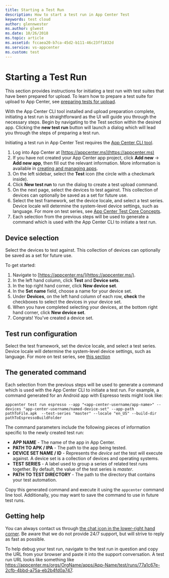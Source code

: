 ```yaml
---
title: Starting a Test Run
description: How to start a test run in App Center Test
keywords: test cloud
author: glennwester
ms.author: glwest
ms.date: 10/26/2018
ms.topic: article
ms.assetid: fccaea20-b7ca-45d2-b111-46c23ff1832d
ms.service: vs-appcenter
ms.custom: test
---
```


# Starting a Test Run

This section provides instructions for initiating a test run with test suites that have been prepared for upload. To learn how to prepare a test suite for upload to App Center, see [preparing tests for upload](~/test-cloud/preparing-for-upload/index.md).

With the App Center CLI tool installed and upload preparation complete, initiating a test run is straightforward as the UI will guide you through the necessary steps. Begin by navigating to the Test section within the desired app. Clicking the **new test run** button will launch a dialog which will lead you through the steps of preparing a test run.

Initiating a test run in App Center Test requires the [App Center CLI tool](~/cli/index.md).

1. Log into App Center at [https://appcenter.ms](https://appcenter.ms)
2. If you have not created your App Center app project, click **Add new** -> **Add new app**, then fill out the relevant information. More information is available in [creating and managing apps](https://docs.microsoft.com/en-us/appcenter/dashboard/creating-and-managing-apps).
3. On the left sidebar, select the **Test** icon (the circle with a checkmark inside).
4. Click **New test run** to run the dialog to create a test upload command.
5. On the next page, select the devices to test against. This collection of devices can optionally be saved as a set for future use.
6. Select the test framework, set the device locale, and select a test series. Device locale will determine the system-level device settings, such as language. For more on test series, see [App Center Test Core Concepts](~/test-cloud/core-concepts.md).
7. Each selection from the previous steps will be used to generate a command which is used with the App Center CLI to initiate a test run.

## Device selection

Select the devices to test against. This collection of devices can optionally be saved as a set for future use.

To get started:

1. Navigate to [https://appcenter.ms/](https://appcenter.ms/).
2. In the left hand column, click **Test** and **Device sets**.
3. In the top right hand corner, click **New device set**.
4. In the **Set name** field, choose a name for your device set.
5. Under **Devices**, on the left hand column of each row, **check** the checkboxes to select the devices in your device set.
6. When you have completed selecting your devices, at the bottom right hand corner, click **New device set**.
7. Congrats! You've created a device set.

## Test run configuration

Select the test framework, set the device locale, and select a test series. Device locale will determine the system-level device settings, such as language. For more on test series, see [this section](~/test-cloud/core-concepts.md)

## The generated command

Each selection from the previous steps will be used to generate a command which is used with the App Center CLI to initiate a test run. For example, a command generated for an Android app with Espresso tests might look like:

```shell
appcenter test run espresso --app "<app-center-username/app-name>" --devices "app-center-username/named-device-set" --app-path pathToFile.apk  --test-series "master" --locale "en_US" --build-dir pathToEspressoBuildFolder
```

The command parameters include the following pieces of information specific to the newly created test run:

* **APP NAME** - The name of the app in App Center.
* **PATH TO APK / IPA** - The path to the app being tested.
* **DEVICE SET NAME / ID** - Represents the *device set* the test will execute against. A device set is a collection of devices and operating systems.
* **TEST SERIES** - A label used to group a series of related test runs together. By default, the value of the test series is *master*.
* **PATH TO TEST DIRECTORY** - The path to the directory that contains your test automation.

Copy this generated command and execute it using the `appcenter` command line tool. Additionally, you may want to save the command to use in future test runs.

## Getting help

You can always contact us through [the chat icon in the lower-right hand corner](https://intercom.help/appcenter/getting-started/getting-help-with-app-center). Be aware that we do not provide 24/7 support, but will strive to reply as fast as possible.

To help debug your test run, navigate to the test run in question and copy the URL from your browser and paste it into the support conversation. A test run URL looks like something like https://appcenter.ms/orgs/OrgName/apps/App-Name/test/runs/77a1c67e-2cfb-4bbd-a75a-eb2b4fd0a747.
